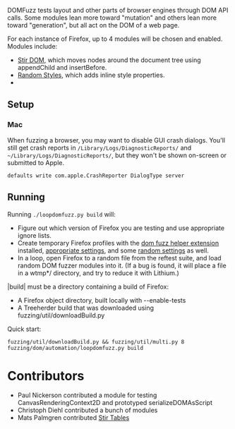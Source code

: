 DOMFuzz tests layout and other parts of browser engines through DOM API calls. Some modules lean more toward "mutation" and others lean more toward "generation", but all act on the DOM of a web page.

For each instance of Firefox, up to 4 modules will be chosen and enabled. Modules include:
* [Stir DOM](fuzzer/modules/stir-dom.js), which moves nodes around the document tree using appendChild and insertBefore.
* [Random Styles](fuzzer/modules/style-properties.js), which adds inline style properties.
*

## Setup

### Mac

When fuzzing a browser, you may want to disable GUI crash dialogs. You'll still get crash reports in `/Library/Logs/DiagnosticReports/` and `~/Library/Logs/DiagnosticReports/`, but they won't be shown on-screen or submitted to Apple.

```
defaults write com.apple.CrashReporter DialogType server
```

## Running

Running `./loopdomfuzz.py build` will:
* Figure out which version of Firefox you are testing and use appropriate ignore lists.
* Create temporary Firefox profiles with the [dom fuzz helper extension](extension/) installed, [appropriate settings](automation/constant-prefs.js), and some [random settings](automation/randomPrefs.py) as well.
* In a loop, open Firefox to a random file from the reftest suite, and load random DOM fuzzer modules into it. (If a bug is found, it will place a file in a wtmp*/ directory, and try to reduce it with Lithium.)

|build| must be a directory containing a build of Firefox:
* A Firefox object directory, built locally with --enable-tests
* A Treeherder build that was downloaded using fuzzing/util/downloadBuild.py

Quick start:
```
fuzzing/util/downloadBuild.py && fuzzing/util/multi.py 8 fuzzing/dom/automation/loopdomfuzz.py build
```

# Contributors

* Paul Nickerson contributed a module for testing CanvasRenderingContext2D and prototyped serializeDOMAsScript
* Christoph Diehl contributed a bunch of modules
* Mats Palmgren contributed [Stir Tables](fuzzer/modules/tables.js)
